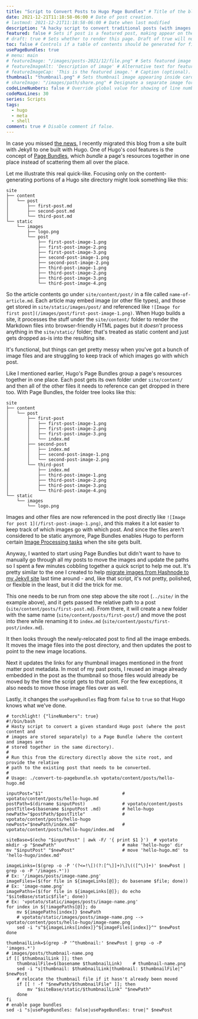 ```yaml
---
title: "Script to Convert Posts to Hugo Page Bundles" # Title of the blog post.
date: 2021-12-21T11:18:58-06:00 # Date of post creation.
# lastmod: 2021-12-21T11:18:58-06:00 # Date when last modified
description: "A hacky script to convert traditional posts (with images stored separately) to a Hugo Page Bundle" # Description used for search engine.
featured: false # Sets if post is a featured post, making appear on the home page side bar.
# draft: true # Sets whether to render this page. Draft of true will not be rendered.
toc: false # Controls if a table of contents should be generated for first-level links automatically.
usePageBundles: true
# menu: main
# featureImage: "/images/posts-2021/12/file.png" # Sets featured image on blog post.
# featureImageAlt: 'Description of image' # Alternative text for featured image.
# featureImageCap: 'This is the featured image.' # Caption (optional).
thumbnail: "thumbnail.png" # Sets thumbnail image appearing inside card on homepage.
# shareImage: "/images/path/share.png" # Designate a separate image for social media sharing.
codeLineNumbers: false # Override global value for showing of line numbers within code block.
codeMaxLines: 30
series: Scripts
tags:
  - hugo
  - meta
  - shell
comment: true # Disable comment if false.
---
```

In case you missed [the news](/hello-hugo), I recently migrated this blog from a site built with Jekyll to one built with Hugo. One of Hugo's cool features is the concept of [Page Bundles](https://gohugo.io/content-management/page-bundles/), which _bundle_ a page's resources together in one place instead of scattering them all over the place.

Let me illustrate this real quick-like. Focusing only on the content-generating portions of a Hugo site directory might look something like this:

```
site
├── content
│   └── post
│       ├── first-post.md
│       ├── second-post.md
│       └── third-post.md
└── static
    └── images
        ├── logo.png
        └── post
            ├── first-post-image-1.png
            ├── first-post-image-2.png
            ├── first-post-image-3.png
            ├── second-post-image-1.png
            ├── second-post-image-2.png
            ├── third-post-image-1.png
            ├── third-post-image-2.png
            ├── third-post-image-3.png
            └── third-post-image-4.png
```

So the article contents go under `site/content/post/` in a file called `name-of-article.md`. Each article may embed image (or other file types), and those get stored in `site/static/images/post/` and referenced like `![Image for first post](/images/post/first-post-image-1.png)`. When Hugo builds a site, it processes the stuff under the `site/content/` folder to render the Markdown files into browser-friendly HTML pages but it _doesn't_ process anything in the `site/static/` folder; that's treated as static content and just gets dropped as-is into the resulting site.

It's functional, but things can get pretty messy when you've got a bunch of image files and are struggling to keep track of which images go with which post.

Like I mentioned earlier, Hugo's Page Bundles group a page's resources together in one place. Each post gets its own folder under `site/content/` and then all of the other files it needs to reference can get dropped in there too. With Page Bundles, the folder tree looks like this:

```
site
├── content
│   └── post
│       ├── first-post
│       │   ├── first-post-image-1.png
│       │   ├── first-post-image-2.png
│       │   ├── first-post-image-3.png
│       │   └── index.md
│       ├── second-post
│       │   ├── index.md
│       │   ├── second-post-image-1.png
│       │   └── second-post-image-2.png
│       └── third-post
│           ├── index.md
│           ├── third-post-image-1.png
│           ├── third-post-image-2.png
│           ├── third-post-image-3.png
│           └── third-post-image-4.png
└── static
    └── images
        └── logo.png
```

Images and other files are now referenced in the post directly like `![Image for post 1](/first-post-image-1.png)`, and this makes it a lot easier to keep track of which images go with which post. And since the files aren't considered to be static anymore, Page Bundles enables Hugo to perform certain [Image Processing tasks](https://gohugo.io/content-management/image-processing/) when the site gets built.

Anyway, I wanted to start using Page Bundles but didn't want to have to manually go through all my posts to move the images and update the paths so I spent a few minutes cobbling together a quick script to help me out. It's pretty similar to the one I created to help [migrate images from Hashnode to my Jekyll site](/script-to-update-image-embed-links-in-markdown-files/) last time around - and, like that script, it's not pretty, polished, or flexible in the least, but it did the trick for me.

This one needs to be run from one step above the site root (`../site/` in the example above), and it gets passed the relative path to a post (`site/content/posts/first-post.md`). From there, it will create a new folder with the same name (`site/content/posts/first-post/`) and move the post into there while renaming it to `index.md` (`site/content/posts/first-post/index.md`).

It then looks through the newly-relocated post to find all the image embeds. It moves the image files into the post directory, and then updates the post to point to the new image locations.

Next it updates the links for any thumbnail images mentioned in the front matter post metadata. In most of my past posts, I reused an image already embedded in the post as the thumbnail so those files would already be moved by the time the script gets to that point. For the few exceptions, it also needs to move those image files over as well.

Lastly, it changes the `usePageBundles` flag from `false` to `true` so that Hugo knows what we've done.

```shell
# torchlight! {"lineNumbers": true}
#!/bin/bash
# Hasty script to convert a given standard Hugo post (where the post content and
# images are stored separately) to a Page Bundle (where the content and images are
# stored together in the same directory).
#
# Run this from the directory directly above the site root, and provide the relative
# path to the existing post that needs to be converted.
#
# Usage: ./convert-to-pagebundle.sh vpotato/content/posts/hello-hugo.md

inputPost="$1"                              # vpotato/content/posts/hello-hugo.md
postPath=$(dirname $inputPost)              # vpotato/content/posts
postTitle=$(basename $inputPost .md)        # hello-hugo
newPath="$postPath/$postTitle"              # vpotato/content/posts/hello-hugo
newPost="$newPath/index.md"                 # vpotato/content/posts/hello-hugo/index.md

siteBase=$(echo "$inputPost" | awk -F/ '{ print $1 }')  # vpotato
mkdir -p "$newPath"                         # make 'hello-hugo' dir
mv "$inputPost" "$newPost"                  # move 'hello-hugo.md' to 'hello-hugo/index.md'

imageLinks=($(grep -o -P '(?<=!\[)(?:[^\]]+)\]\(([^\)]+)' $newPost | grep -o -P '/images.*'))
# Ex: '/images/posts/image-name.png'
imageFiles=($(for file in ${imageLinks[@]}; do basename $file; done))
# Ex: 'image-name.png'
imagePaths=($(for file in ${imageLinks[@]}; do echo "$siteBase/static$file"; done))
# Ex: 'vpotato/static/images/posts/image-name.png'
for index in ${!imagePaths[@]}; do
    mv ${imagePaths[index]} $newPath
    # vpotato/static/images/posts/image-name.png --> vpotato/content/posts/hello-hugo/image-name.png
    sed -i "s^${imageLinks[index]}^${imageFiles[index]}^" $newPost
done

thumbnailLink=$(grep -P '^thumbnail:' $newPost | grep -o -P 'images.*')
# images/posts/thumbnail-name.png
if [[ $thumbnailLink ]]; then
    thumbnailFile=$(basename $thumbnailLink)    # thumbnail-name.png
    sed -i "s|thumbnail: $thumbnailLink|thumbnail: $thumbnailFile|" $newPost
    # relocate the thumbnail file if it hasn't already been moved
    if [[ ! -f "$newPath/$thumbnailFile" ]]; then
        mv "$siteBase/static/$thumbnailLink" "$newPath"
    done
fi
# enable page bundles
sed -i "s|usePageBundles: false|usePageBundles: true|" $newPost
```